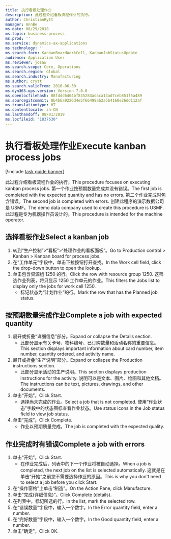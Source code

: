 ```yaml
---
title: 执行看板处理作业
description: 此过程介绍看板流程作业的执行。
author: ChristianRytt
manager: AnnBe
ms.date: 08/29/2018
ms.topic: business-process
ms.prod: ''
ms.service: dynamics-ax-applications
ms.technology: ''
ms.search.form: KanbanBoardWorkCell, KanbanJobStatusUpdate
audience: Application User
ms.reviewer: josaw
ms.search.scope: Core, Operations
ms.search.region: Global
ms.search.industry: Manufacturing
ms.author: crytt
ms.search.validFrom: 2016-06-30
ms.dyn365.ops.version: Version 7.0.0
ms.openlocfilehash: 08fddd6404bf835283adaca14ad7ceb851f5a489
ms.sourcegitcommit: 8b4b6a9226d4e5f66498ab2a5b4160e26dd112af
ms.translationtype: HT
ms.contentlocale: zh-CN
ms.lasthandoff: 08/01/2019
ms.locfileid: "1837630"
---
```

# <a name="execute-kanban-process-jobs"></a><span data-ttu-id="8e270-103">执行看板处理作业</span><span class="sxs-lookup"><span data-stu-id="8e270-103">Execute kanban process jobs</span></span>

[!include [task guide banner](../../includes/task-guide-banner.md)]

<span data-ttu-id="8e270-104">此过程介绍看板流程作业的执行。</span><span class="sxs-lookup"><span data-stu-id="8e270-104">This procedure focuses on executing kanban process jobs.</span></span> <span data-ttu-id="8e270-105">第一个作业按预期数量完成并没有错误。</span><span class="sxs-lookup"><span data-stu-id="8e270-105">The first job is completed with the expected quantity and has no errors.</span></span> <span data-ttu-id="8e270-106">第二个作业完成时包含错误。</span><span class="sxs-lookup"><span data-stu-id="8e270-106">The second job is completed with errors.</span></span> <span data-ttu-id="8e270-107">创建此程序的演示数据公司是 USMF。</span><span class="sxs-lookup"><span data-stu-id="8e270-107">The demo data company used to create this procedure is USMF.</span></span> <span data-ttu-id="8e270-108">此过程是专为机器操作员设计的。</span><span class="sxs-lookup"><span data-stu-id="8e270-108">This procedure is intended for the machine operator.</span></span>


## <a name="select-a-kanban-job"></a><span data-ttu-id="8e270-109">选择看板作业</span><span class="sxs-lookup"><span data-stu-id="8e270-109">Select a kanban job</span></span>
1. <span data-ttu-id="8e270-110">转到“生产控制”>“看板”>“处理作业的看板面板”。</span><span class="sxs-lookup"><span data-stu-id="8e270-110">Go to Production control > Kanban > Kanban board for process jobs.</span></span>
2. <span data-ttu-id="8e270-111">在“工作单元”字段中，单击下拉按钮打开查找。</span><span class="sxs-lookup"><span data-stu-id="8e270-111">In the Work cell field, click the drop-down button to open the lookup.</span></span>
3. <span data-ttu-id="8e270-112">单击包含资源组 1250 的行。</span><span class="sxs-lookup"><span data-stu-id="8e270-112">Click the row with resource group 1250.</span></span> <span data-ttu-id="8e270-113">这筛选作业列表，将只显示 1250 工作单元的作业。</span><span class="sxs-lookup"><span data-stu-id="8e270-113">This filters the Jobs list to display only the jobs for work cell 1250.</span></span>
    * <span data-ttu-id="8e270-114">标记状态为“计划作业”的行。</span><span class="sxs-lookup"><span data-stu-id="8e270-114">Mark the row that has the Planned job status.</span></span>  

## <a name="complete-a-job-with-expected-quantity"></a><span data-ttu-id="8e270-115">按预期数量完成作业</span><span class="sxs-lookup"><span data-stu-id="8e270-115">Complete a job with expected quantity</span></span>
1. <span data-ttu-id="8e270-116">展开或折叠“详细信息”部分。</span><span class="sxs-lookup"><span data-stu-id="8e270-116">Expand or collapse the Details section.</span></span>
    * <span data-ttu-id="8e270-117">此部分显示有关卡号、物料编号、已订购数量和活动名称的重要信息。</span><span class="sxs-lookup"><span data-stu-id="8e270-117">This section displays important information about card number, item number, quantity ordered, and activity name.</span></span>  
2. <span data-ttu-id="8e270-118">展开或折叠“生产说明”部分。</span><span class="sxs-lookup"><span data-stu-id="8e270-118">Expand or collapse the Production instructions section.</span></span>
    * <span data-ttu-id="8e270-119">此部分显示活动的生产说明。</span><span class="sxs-lookup"><span data-stu-id="8e270-119">This section displays production instructions for the activity.</span></span> <span data-ttu-id="8e270-120">说明可以是文本、图片、绘图和其他文档。</span><span class="sxs-lookup"><span data-stu-id="8e270-120">The instructions can be text, pictures, drawings, and other documents.</span></span>  
3. <span data-ttu-id="8e270-121">单击“开始”。</span><span class="sxs-lookup"><span data-stu-id="8e270-121">Click Start.</span></span>
    * <span data-ttu-id="8e270-122">选择尚未完成的作业。</span><span class="sxs-lookup"><span data-stu-id="8e270-122">Select a job that is not completed.</span></span> <span data-ttu-id="8e270-123">使用“作业状态”字段中的状态图标查看作业状态。</span><span class="sxs-lookup"><span data-stu-id="8e270-123">Use status icons in the Job status field to view job status.</span></span>      
4. <span data-ttu-id="8e270-124">单击“完成”。</span><span class="sxs-lookup"><span data-stu-id="8e270-124">Click Complete.</span></span>
    * <span data-ttu-id="8e270-125">作业以预期质量完成。</span><span class="sxs-lookup"><span data-stu-id="8e270-125">The job is completed with the expected quality.</span></span>  

## <a name="complete-a-job-with-errors"></a><span data-ttu-id="8e270-126">作业完成时有错误</span><span class="sxs-lookup"><span data-stu-id="8e270-126">Complete a job with errors</span></span>
1. <span data-ttu-id="8e270-127">单击“开始”。</span><span class="sxs-lookup"><span data-stu-id="8e270-127">Click Start.</span></span>
    * <span data-ttu-id="8e270-128">在作业完成后，列表中的下一个作业将被自动选择。</span><span class="sxs-lookup"><span data-stu-id="8e270-128">When a job is completed, the next job on the list is selected automatically.</span></span> <span data-ttu-id="8e270-129">这就是在单击“开始”之前您不需要选择作业的原因。</span><span class="sxs-lookup"><span data-stu-id="8e270-129">This is why you don't need to select a job before you click Start.</span></span>  
2. <span data-ttu-id="8e270-130">在“操作窗格”上单击“制造”。</span><span class="sxs-lookup"><span data-stu-id="8e270-130">On the Action Pane, click Manufacture.</span></span>
3. <span data-ttu-id="8e270-131">单击“完成(详细信息)”。</span><span class="sxs-lookup"><span data-stu-id="8e270-131">Click Complete (details).</span></span>
4. <span data-ttu-id="8e270-132">在列表中，标记所选的行。</span><span class="sxs-lookup"><span data-stu-id="8e270-132">In the list, mark the selected row.</span></span>
5. <span data-ttu-id="8e270-133">在“错误数量”字段中，输入一个数字。</span><span class="sxs-lookup"><span data-stu-id="8e270-133">In the Error quantity field, enter a number.</span></span>
6. <span data-ttu-id="8e270-134">在“完好数量”字段中，输入一个数字。</span><span class="sxs-lookup"><span data-stu-id="8e270-134">In the Good quantity field, enter a number.</span></span>
7. <span data-ttu-id="8e270-135">单击“确定”。</span><span class="sxs-lookup"><span data-stu-id="8e270-135">Click OK.</span></span>

